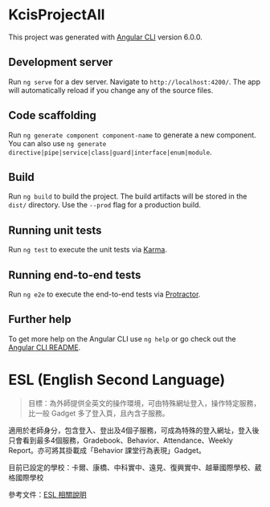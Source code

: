 # KcisProjectAll

This project was generated with [Angular CLI](https://github.com/angular/angular-cli) version 6.0.0.

## Development server

Run `ng serve` for a dev server. Navigate to `http://localhost:4200/`. The app will automatically reload if you change any of the source files.

## Code scaffolding

Run `ng generate component component-name` to generate a new component. You can also use `ng generate directive|pipe|service|class|guard|interface|enum|module`.

## Build

Run `ng build` to build the project. The build artifacts will be stored in the `dist/` directory. Use the `--prod` flag for a production build.

## Running unit tests

Run `ng test` to execute the unit tests via [Karma](https://karma-runner.github.io).

## Running end-to-end tests

Run `ng e2e` to execute the end-to-end tests via [Protractor](http://www.protractortest.org/).

## Further help

To get more help on the Angular CLI use `ng help` or go check out the [Angular CLI README](https://github.com/angular/angular-cli/blob/master/README.md).


# ESL (English Second Language)

> 目標：為外師提供全英文的操作環境，可由特殊網址登入，操作特定服務，比一般 Gadget 多了登入頁，且內含子服務。


適用於老師身分，包含登入、登出及4個子服務，可成為特殊的登入網址，登入後只會看到最多4個服務，Gradebook、Behavior、Attendance、Weekly Report。亦可將其掛載成「Behavior 課堂行為表現」Gadget。

目前已設定的學校：卡爾、康橋、中科實中、遠見、復興實中、越華國際學校、葳格國際學校

參考文件：[ESL 相關說明](https://docs.google.com/document/d/16h6qk_ARrFDTCYW2aX710DGqcpIDaaiypBSIrzu3_9M/edit#)

